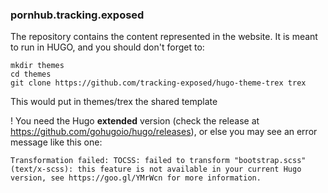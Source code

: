 ### pornhub.tracking.exposed

The repository contains the content represented in the website. It is meant to run in HUGO, and you should don't forget to:


    mkdir themes
    cd themes
    git clone https://github.com/tracking-exposed/hugo-theme-trex trex

This would put in themes/trex the shared template


! You need the Hugo **extended** version (check the release at https://github.com/gohugoio/hugo/releases), or else you may see an error message like this one:

    Transformation failed: TOCSS: failed to transform "bootstrap.scss" (text/x-scss): this feature is not available in your current Hugo version, see https://goo.gl/YMrWcn for more information.

